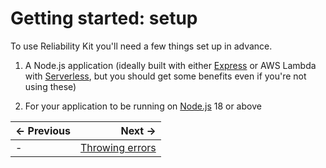 
# Getting started: setup

To use Reliability Kit you'll need a few things set up in advance.

  1. A Node.js application (ideally built with either [Express](https://expressjs.com/) or AWS Lambda with [Serverless](https://www.serverless.com/), but you should get some benefits even if you're not using these)

  2. For your application to be running on [Node.js](https://nodejs.org/) 18 or above


| ← Previous | Next →                                  |
| :--------- | --------------------------------------: |
| -          | [Throwing errors](./throwing-errors.md) |
